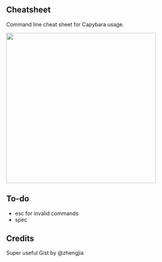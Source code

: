 Cheatsheet
----------

Command line cheat sheet for Capybara usage.

<img src="http://i.imgur.com/pwrUd4p.png" width="400" margin-left="50px">


To-do
-----
* esc for invalid commands
* spec

Credits
-------
Super useful Gist by @zhengjia
